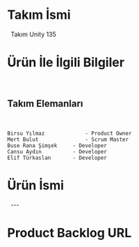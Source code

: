 <h1> Takım İsmi </h1>  &nbsp;
Takım Unity 135 &nbsp;

<h1> Ürün İle İlgili Bilgiler </h1>  &nbsp;
<h2> Takım Elemanları </h2>  &nbsp;

    Birsu Yılmaz	         - Product Owner
	Mert Bulut  	         - Scrum Master
	Buse Rana Şimşek	 - Developer
	Cansu Aydın     	 - Developer
	Elif Türkaslan  	 - Developer
<h1> Ürün İsmi </h1> &nbsp;
---
<h1> Product Backlog URL </h1>  &nbsp;


